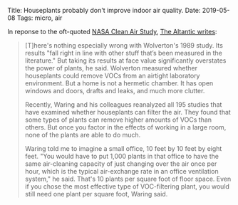 Title: Houseplants probably don't improve indoor air quality.
Date: 2019-05-08
Tags: micro, air

In reponse to the oft-quoted [NASA Clean Air Study](https://en.wikipedia.org/wiki/NASA_Clean_Air_Study), [The Altantic writes](https://www.theatlantic.com/science/archive/2019/03/indoor-plants-clean-air-best-none-them/584509/):

> [T]here's nothing especially wrong with Wolverton's 1989 study. Its results "fall right in line with other stuff that’s been measured in the literature." But taking its results at face value significantly overstates the power of plants, he said. Wolverton measured whether houseplants could remove VOCs from an airtight laboratory environment. But a home is not a hermetic chamber. It has open windows and doors, drafts and leaks, and much more clutter.
>
> Recently, Waring and his colleagues reanalyzed all 195 studies that have examined whether houseplants can filter the air. They found that some types of plants can remove higher amounts of VOCs than others. But once you factor in the effects of working in a large room, none of the plants are able to do much.
>
> Waring told me to imagine a small office, 10 feet by 10 feet by eight feet. "You would have to put 1,000 plants in that office to have the same air-cleaning capacity of just changing over the air once per hour, which is the typical air-exchange rate in an office ventilation system," he said. That's 10 plants per square foot of floor space. Even if you chose the most effective type of VOC-filtering plant, you would still need one plant per square foot, Waring said.
